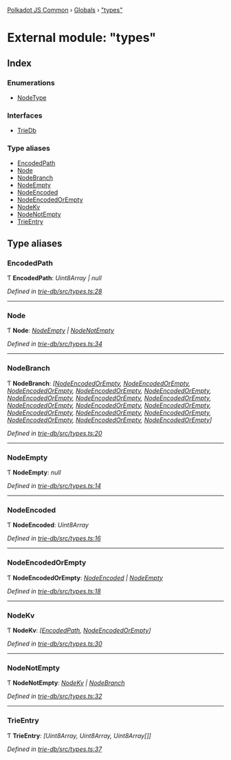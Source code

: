 [Polkadot JS Common](../README.md) › [Globals](../globals.md) › ["types"](_types_.md)

# External module: "types"

## Index

### Enumerations

* [NodeType](../enums/_types_.nodetype.md)

### Interfaces

* [TrieDb](../interfaces/_types_.triedb.md)

### Type aliases

* [EncodedPath](_types_.md#encodedpath)
* [Node](_types_.md#node)
* [NodeBranch](_types_.md#nodebranch)
* [NodeEmpty](_types_.md#nodeempty)
* [NodeEncoded](_types_.md#nodeencoded)
* [NodeEncodedOrEmpty](_types_.md#nodeencodedorempty)
* [NodeKv](_types_.md#nodekv)
* [NodeNotEmpty](_types_.md#nodenotempty)
* [TrieEntry](_types_.md#trieentry)

## Type aliases

###  EncodedPath

Ƭ **EncodedPath**: *Uint8Array | null*

*Defined in [trie-db/src/types.ts:28](https://github.com/polkadot-js/common/blob/337c67ff/packages/trie-db/src/types.ts#L28)*

___

###  Node

Ƭ **Node**: *[NodeEmpty](_types_.md#nodeempty) | [NodeNotEmpty](_types_.md#nodenotempty)*

*Defined in [trie-db/src/types.ts:34](https://github.com/polkadot-js/common/blob/337c67ff/packages/trie-db/src/types.ts#L34)*

___

###  NodeBranch

Ƭ **NodeBranch**: *[[NodeEncodedOrEmpty](_types_.md#nodeencodedorempty), [NodeEncodedOrEmpty](_types_.md#nodeencodedorempty), [NodeEncodedOrEmpty](_types_.md#nodeencodedorempty), [NodeEncodedOrEmpty](_types_.md#nodeencodedorempty), [NodeEncodedOrEmpty](_types_.md#nodeencodedorempty), [NodeEncodedOrEmpty](_types_.md#nodeencodedorempty), [NodeEncodedOrEmpty](_types_.md#nodeencodedorempty), [NodeEncodedOrEmpty](_types_.md#nodeencodedorempty), [NodeEncodedOrEmpty](_types_.md#nodeencodedorempty), [NodeEncodedOrEmpty](_types_.md#nodeencodedorempty), [NodeEncodedOrEmpty](_types_.md#nodeencodedorempty), [NodeEncodedOrEmpty](_types_.md#nodeencodedorempty), [NodeEncodedOrEmpty](_types_.md#nodeencodedorempty), [NodeEncodedOrEmpty](_types_.md#nodeencodedorempty), [NodeEncodedOrEmpty](_types_.md#nodeencodedorempty), [NodeEncodedOrEmpty](_types_.md#nodeencodedorempty), [NodeEncodedOrEmpty](_types_.md#nodeencodedorempty)]*

*Defined in [trie-db/src/types.ts:20](https://github.com/polkadot-js/common/blob/337c67ff/packages/trie-db/src/types.ts#L20)*

___

###  NodeEmpty

Ƭ **NodeEmpty**: *null*

*Defined in [trie-db/src/types.ts:14](https://github.com/polkadot-js/common/blob/337c67ff/packages/trie-db/src/types.ts#L14)*

___

###  NodeEncoded

Ƭ **NodeEncoded**: *Uint8Array*

*Defined in [trie-db/src/types.ts:16](https://github.com/polkadot-js/common/blob/337c67ff/packages/trie-db/src/types.ts#L16)*

___

###  NodeEncodedOrEmpty

Ƭ **NodeEncodedOrEmpty**: *[NodeEncoded](_types_.md#nodeencoded) | [NodeEmpty](_types_.md#nodeempty)*

*Defined in [trie-db/src/types.ts:18](https://github.com/polkadot-js/common/blob/337c67ff/packages/trie-db/src/types.ts#L18)*

___

###  NodeKv

Ƭ **NodeKv**: *[[EncodedPath](_types_.md#encodedpath), [NodeEncodedOrEmpty](_types_.md#nodeencodedorempty)]*

*Defined in [trie-db/src/types.ts:30](https://github.com/polkadot-js/common/blob/337c67ff/packages/trie-db/src/types.ts#L30)*

___

###  NodeNotEmpty

Ƭ **NodeNotEmpty**: *[NodeKv](_types_.md#nodekv) | [NodeBranch](_types_.md#nodebranch)*

*Defined in [trie-db/src/types.ts:32](https://github.com/polkadot-js/common/blob/337c67ff/packages/trie-db/src/types.ts#L32)*

___

###  TrieEntry

Ƭ **TrieEntry**: *[Uint8Array, Uint8Array, Uint8Array[]]*

*Defined in [trie-db/src/types.ts:37](https://github.com/polkadot-js/common/blob/337c67ff/packages/trie-db/src/types.ts#L37)*
